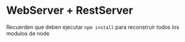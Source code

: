 # WebServer + RestServer

Recuerden que deben ejecutar ``` npm install ``` para reconstruir todos los modulos de node